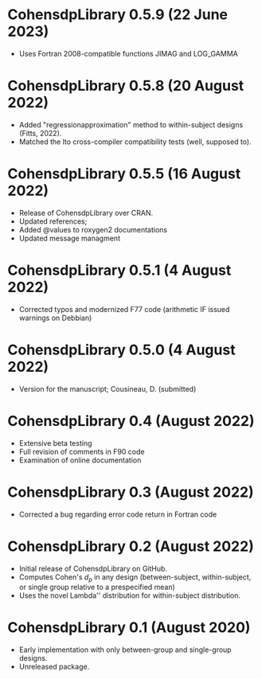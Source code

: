 # CohensdpLibrary 0.5.9 (22 June 2023)

* Uses Fortran 2008-compatible functions JIMAG and LOG_GAMMA

# CohensdpLibrary 0.5.8 (20 August 2022)

* Added "regressionapproximation" method to within-subject designs (Fitts, 2022).
* Matched the lto cross-compiler compatibility tests (well, supposed to).

# CohensdpLibrary 0.5.5 (16 August 2022)

* Release of CohensdpLibrary over CRAN.
* Updated references;
* Added @values to roxygen2 documentations
* Updated message managment

# CohensdpLibrary 0.5.1 (4 August 2022)

* Corrected typos and modernized F77 code (arithmetic IF issued warnings on Debbian)

# CohensdpLibrary 0.5.0 (4 August 2022)

* Version for the manuscript; Cousineau, D. (submitted)

# CohensdpLibrary 0.4 (August 2022)

* Extensive beta testing
* Full revision of comments in F90 code
* Examination of online documentation

# CohensdpLibrary 0.3 (August 2022)

* Corrected a bug regarding error code return in Fortran code

# CohensdpLibrary 0.2 (August 2022)

* Initial release of CohensdpLibrary on GitHub.
* Computes Cohen's $d_p$ in any design (between-subject, within-subject, or single group relative to a prespecified mean)
* Uses the novel Lambda'' distribution for within-subject distribution.

# CohensdpLibrary 0.1 (August 2020)

* Early implementation with only between-group and single-group designs.
* Unreleased package.
